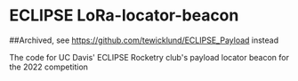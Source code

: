 # ECLIPSE LoRa-locator-beacon

##Archived, see https://github.com/tewicklund/ECLIPSE_Payload instead

The code for UC Davis' ECLIPSE Rocketry club's payload locator beacon for the 2022 competition
